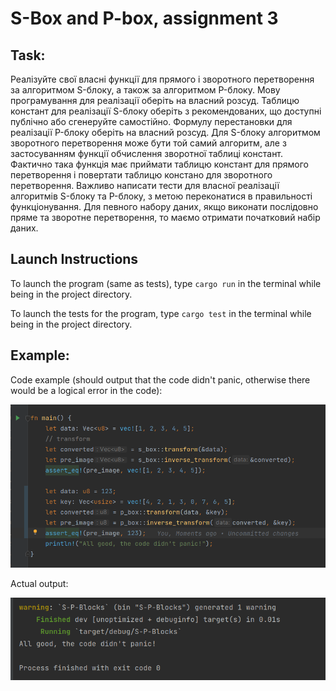 <body>
    <h1> S-Box and P-box, assignment 3</h1>
    <h2>
        Task:
    </h2>
    <p>
        Реалізуйте свої власні функції для прямого і зворотного перетворення за алгоритмом S-блоку, а також за алгоритмом P-блоку. Мову програмування для реалізації оберіть на власний розсуд. Таблицю констант для реалізації S-блоку оберіть з рекомендованих, що доступні публічно або сгенеруйте самостійно. Формулу перестановки для реалізації P-блоку оберіть на власний розсуд.
        Для S-блоку алгоритмом зворотного перетворення може бути той самий алгоритм, але з застосуванням функції обчислення зворотної таблиці констант. Фактично така функція має приймати таблицю констант для прямого перетворення і повертати таблицю констано для зворотного перетворення.
        Важливо написати тести для власної реалізації алгоритмів S-блоку та P-блоку, з метою переконатися в правильності функціонування. Для певного набору даних, якщо виконати послідовно пряме та зворотне перетворення, то маємо отримати початковий набір даних.
    </p>
    <h2>
        Launch Instructions
    </h2>
    <p>
        To launch the program (same as tests), type <code>cargo run</code> in the terminal while being in the project directory.
    </p>
    <p>
        To launch the tests for the program, type <code>cargo test</code> in the terminal while being in the project directory.
    </p>
    <h2>Example: </h2>
    <p>
        Code example (should output that the code didn't panic, otherwise there would be a logical error in the code):
    </p>
    <img src="img_2.png" alt = "code of an example">
    <p>
        Actual output:
    </p>
    <img src="img_1.png" alt = "output of the example">
</body>